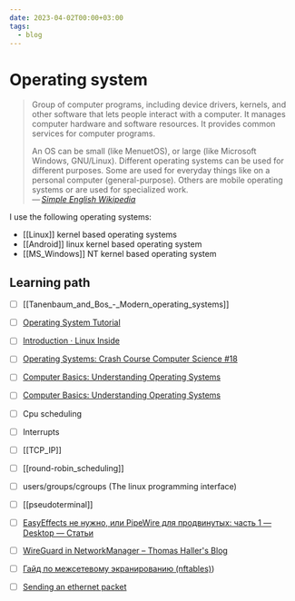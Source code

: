 ```yaml
---
date: 2023-04-02T00:00+03:00
tags:
  - blog
---
```


# Operating system

> Group of computer programs, including device drivers, kernels, and other
> software that lets people interact with a computer. It manages computer
> hardware and software resources. It provides common services for computer
> programs.
>
> An OS can be small (like MenuetOS), or large (like Microsoft Windows,
> GNU/Linux). Different operating systems can be used for different purposes.
> Some are used for everyday things like on a personal computer
> (general-purpose). Others are mobile operating systems or are used for
> specialized work.\
> — <cite>[Simple English Wikipedia](https://simple.wikipedia.org/wiki/Operating_system)</cite>

I use the following operating systems:
- [[Linux]] kernel based operating systems
- [[Android]] linux kernel based operating system
- [[MS_Windows]] NT kernel based operating system

## Learning path

- [ ] [[Tanenbaum_and_Bos_-_Modern_operating_systems]]
- [ ] [Operating System Tutorial](https://www.guru99.com/os-tutorial.html)
- [ ] [Introduction · Linux Inside](https://0xax.gitbooks.io/linux-insides/content/)

- [ ] [Operating Systems: Crash Course Computer Science #18](https://www.youtube.com/watch?v=26QPDBe-NB8)
- [ ] [Computer Basics: Understanding Operating Systems](https://edu.gcfglobal.org/en/computerbasics/understanding-operating-systems/1/)
- [ ] [Computer Basics: Understanding Operating Systems](https://www.youtube.com/watch?v=fkGCLIQx1MI)

- [ ] Cpu scheduling
- [ ] Interrupts
- [ ] [[TCP_IP]]
- [ ] [[round-robin_scheduling]]
- [ ] users/groups/cgroups (The linux programming interface)

- [ ] [[pseudoterminal]]
- [ ] [EasyEffects не нужно, или PipeWire для продвинутых: часть 1 — Desktop — Статьи](https://www.linux.org.ru/articles/desktop/17829071)
- [ ] [WireGuard in NetworkManager – Thomas Haller's Blog](https://blogs.gnome.org/thaller/2019/03/15/wireguard-in-networkmanager/ )
- [ ] [Гайд по межсетевому экранированию (nftables)](https://habr.com/ru/articles/684524/))
- [ ] [Sending an ethernet packet](https://github.com/francisrstokes/githublog/blob/main/2024%2F11%2F1%2Fsending-an-ethernet-packet.md)
